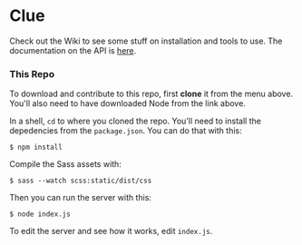 # Clue

Check out the Wiki to see some stuff on installation and tools to use.
The documentation on the API is [here](https://lucene.apache.org/solr/guide/7_2/query-syntax-and-parsing.html).

### This Repo

To download and contribute to this repo, first **clone** it from the
menu above. You'll also need to have downloaded Node from the link above.

In a shell, `cd` to where you cloned the repo. You'll need to install the
depedencies from the `package.json`. You can do that with this:

```shell
$ npm install
```

Compile the Sass assets with:

```shell
$ sass --watch scss:static/dist/css
```

Then you can run the server with this:

```shell
$ node index.js
```

To edit the server and see how it works, edit `index.js`.
